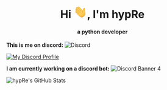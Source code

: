 <div align="center">
<h1 align="center">Hi <img width="35" src="https://github.com/1999AZZAR/1999AZZAR/blob/main/resources/img/waving.gif">, I'm hypRe</h1>
<h4 align="center">a python developer</h4>
</div>

**This is me on discord:**
![Discord](https://discord.c99.nl/widget/theme-1/848321125678186517.png)

[![My Discord Profile](https://img.shields.io/static/v1?style=flat&logo=discord&logoColor=white&color=%235865f2&label=&message=My%20User:%20hypRe%231153)](https://discordapp.com/users/848321125678186517/)

**I am currently working on a discord bot:**
![Discord Banner 4](https://discordapp.com/api/guilds/966797329665507428/widget.png?style=banner4)

<img alt="hypRe's GitHub Stats" height="156em" src="https://github-readme-stats.vercel.app/api?username=hypRe1&bg_color=30,e96443,4839a3&title_color=79D9F9&text_color=79D9F9&show_icons=true&theme=dracula">
